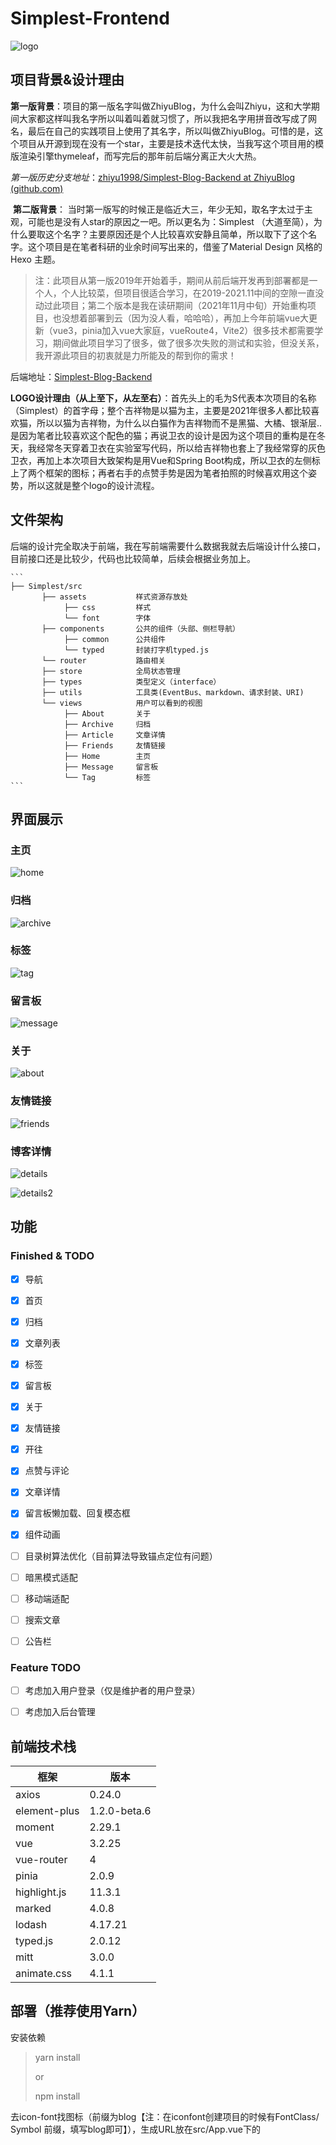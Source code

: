 # Simplest-Frontend

![logo](github_image/logo.png)

## 项目背景&设计理由

​    **第一版背景**：项目的第一版名字叫做ZhiyuBlog，为什么会叫Zhiyu，这和大学期间大家都这样叫我名字所以叫着叫着就习惯了，所以我把名字用拼音改写成了网名，最后在自己的实践项目上使用了其名字，所以叫做ZhiyuBlog。可惜的是，这个项目从开源到现在没有一个star，主要是技术迭代太快，当我写这个项目用的模版渲染引擎thymeleaf，而写完后的那年前后端分离正大火大热。

*第一版历史分支地址*：[zhiyu1998/Simplest-Blog-Backend at ZhiyuBlog (github.com)](https://github.com/zhiyu1998/Simplest-Blog-Backend/tree/ZhiyuBlog)

​    **第二版背景**： 当时第一版写的时候正是临近大三，年少无知，取名字太过于主观，可能也是没有人star的原因之一吧。所以更名为：Simplest （大道至简），为什么要取这个名字？主要原因还是个人比较喜欢安静且简单，所以取下了这个名字。这个项目是在笔者科研的业余时间写出来的，借鉴了Material Design 风格的 Hexo 主题。

> 注：此项目从第一版2019年开始着手，期间从前后端开发再到部署都是一个人，个人比较菜，但项目很适合学习，在2019-2021.11中间的空隙一直没动过此项目；第二个版本是我在读研期间（2021年11月中旬）开始重构项目，也没想着部署到云（因为没人看，哈哈哈），再加上今年前端vue大更新（vue3，pinia加入vue大家庭，vueRoute4，Vite2）很多技术都需要学习，期间做此项目学习了很多，做了很多次失败的测试和实验，但没关系，我开源此项目的初衷就是力所能及的帮到你的需求！

后端地址：[Simplest-Blog-Backend](https://github.com/zhiyu1998/Simplest-Blog-Backend)

​	**LOGO设计理由（从上至下，从左至右）**：首先头上的毛为S代表本次项目的名称（Simplest）的首字母；整个吉祥物是以猫为主，主要是2021年很多人都比较喜欢猫，所以以猫为吉祥物，为什么以白猫作为吉祥物而不是黑猫、大橘、银渐层..是因为笔者比较喜欢这个配色的猫；再说卫衣的设计是因为这个项目的重构是在冬天，我经常冬天穿着卫衣在实验室写代码，所以给吉祥物也套上了我经常穿的灰色卫衣，再加上本次项目大致架构是用Vue和Spring Boot构成，所以卫衣的左侧标上了两个框架的图标；再者右手的点赞手势是因为笔者拍照的时候喜欢用这个姿势，所以这就是整个logo的设计流程。

## 文件架构

后端的设计完全取决于前端，我在写前端需要什么数据我就去后端设计什么接口，目前接口还是比较少，代码也比较简单，后续会根据业务加上。

````
```
├── Simplest/src
       ├── assets           样式资源存放处
       		├── css			样式
            └── font		字体
       ├── components		公共的组件（头部、侧栏导航）
       		├── common		公共组件
            └── typed		封装打字机typed.js
       └── router       	路由相关
       ├── store            全局状态管理
       ├── types        	类型定义（interface）
       ├── utils            工具类(EventBus、markdown、请求封装、URI)
       └── views        	用户可以看到的视图
            ├── About       关于
            ├── Archive     归档
            ├── Article     文章详情
            ├── Friends     友情链接
            ├── Home        主页
            ├── Message     留言板
            └── Tag			标签
```
````



## 界面展示

### 主页

![home](github_image/home.png)

### 归档

![archive](github_image/archive.png)

### 标签

![tag](github_image/tag.png)

### 留言板

![message](github_image/message.png)

### 关于

![about](github_image/about.png)

### 友情链接

![friends](github_image/friends.png)

### 博客详情

![details](github_image/details.png)

![details2](github_image/details2.png)



## 功能

### Finished & TODO

- [x] 导航
- [x] 首页
- [x] 归档  
- [x] 文章列表
- [x] 标签
- [x] 留言板
- [x] 关于
- [x] 友情链接 
- [x] 开往
- [x] 点赞与评论
- [x] 文章详情
- [x] 留言板懒加载、回复模态框
- [x] 组件动画
- [ ] 目录树算法优化（目前算法导致锚点定位有问题）
- [ ] 暗黑模式适配
- [ ] 移动端适配
- [ ] 搜索文章
- [ ] 公告栏


### Feature TODO

- [ ] 考虑加入用户登录（仅是维护者的用户登录）
- [ ] 考虑加入后台管理



## 前端技术栈

| 框架         | 版本         |
| ------------ | ------------ |
| axios        | 0.24.0       |
| element-plus | 1.2.0-beta.6 |
| moment       | 2.29.1       |
| vue          | 3.2.25       |
| vue-router   | 4            |
| pinia        | 2.0.9        |
| highlight.js | 11.3.1       |
| marked       | 4.0.8        |
| lodash       | 4.17.21      |
| typed.js     | 2.0.12       |
| mitt         | 3.0.0        |
| animate.css  | 4.1.1        |



## 部署（推荐使用Yarn）

安装依赖

> yarn install
>
> or
>
> npm install

去icon-font找图标（前缀为blog【注：在iconfont创建项目的时候有FontClass/
Symbol 前缀，填写blog即可】），生成URL放在src/App.vue下的<style>标签内

> @import '//at.alicdn.com/t/xxxxxxxxxxxxxxxxxxxxx.css';

运行

> yarn run dev
>
> or
>
> npm run serve

如果你懒得看背景，需要启动后端整个项目才完整：

[Simplest-Blog-Backend](https://github.com/zhiyu1998/Simplest-Blog-Backend)



## 致谢

​	笔者一直在纠结要不要写这个致谢，看了很多开源的博客的致谢，很多感谢老婆、感谢女朋友的、感谢朋友的，笔者整个项目从头到尾都是一个人在搞也不是因为笔者生活比较自闭，但愿下一个版本（vue的下一个大版本）我能感谢我的女朋友[狗头]。那项目的结尾，我就感谢一下我自己在人生的20多年能学到这么多知识并将其运用和未来有幸能贡献此仓库的你…





